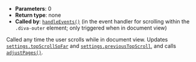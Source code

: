 * **Parameters**: 0
* **Return type**: none
* **Called by**: [`handleEvents()`](#handleEvents) (in the event handler for
  scrolling within the `.diva-outer` element; only triggered when in document
  view)

Called any time the user scrolls while in document view. Updates
[`settings.topScrollSoFar`](#MONKEY) and
[`settings.previousTopScroll`](#MONKEY), and calls
[`adjustPages()`](#adjustPages).
